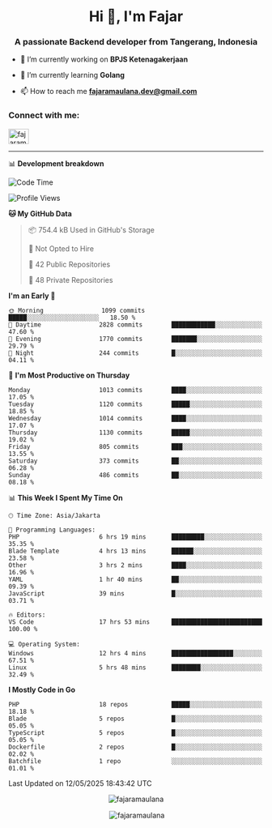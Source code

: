 <h1 align="center">Hi 👋, I'm Fajar</h1>
<h3 align="center">A passionate Backend developer from Tangerang, Indonesia</h3>

<!-- <p align="left"> <img src="https://komarev.com/ghpvc/?username=fajaramaulana&label=Profile%20views&color=0e75b6&style=flat" alt="fajaramaulana" /> </p> -->

- 🔭 I’m currently working on **BPJS Ketenagakerjaan**

- 🌱 I’m currently learning **Golang**

- 📫 How to reach me **fajaramaulana.dev@gmail.com**

<h3 align="left">Connect with me:</h3>
<p align="left">
<a href="https://linkedin.com/in/fajar-agus-maulana-73533a180/" target="blank"><img align="center" src="https://raw.githubusercontent.com/rahuldkjain/github-profile-readme-generator/master/src/images/icons/Social/linked-in-alt.svg" alt="fajaramaulana" height="30" width="40" /></a>
</p>

-------

📊 **Development breakdown**
<!--START_SECTION:waka-->
![Code Time](http://img.shields.io/badge/Code%20Time-2%2C950%20hrs%2013%20mins-blue)

![Profile Views](http://img.shields.io/badge/Profile%20Views-0-blue)

**🐱 My GitHub Data** 

> 📦 754.4 kB Used in GitHub's Storage 
 > 
> 🚫 Not Opted to Hire
 > 
> 📜 42 Public Repositories 
 > 
> 🔑 48 Private Repositories 
 > 
**I'm an Early 🐤** 

```text
🌞 Morning                1099 commits        █████░░░░░░░░░░░░░░░░░░░░   18.50 % 
🌆 Daytime                2828 commits        ████████████░░░░░░░░░░░░░   47.60 % 
🌃 Evening                1770 commits        ███████░░░░░░░░░░░░░░░░░░   29.79 % 
🌙 Night                  244 commits         █░░░░░░░░░░░░░░░░░░░░░░░░   04.11 % 
```
📅 **I'm Most Productive on Thursday** 

```text
Monday                   1013 commits        ████░░░░░░░░░░░░░░░░░░░░░   17.05 % 
Tuesday                  1120 commits        █████░░░░░░░░░░░░░░░░░░░░   18.85 % 
Wednesday                1014 commits        ████░░░░░░░░░░░░░░░░░░░░░   17.07 % 
Thursday                 1130 commits        █████░░░░░░░░░░░░░░░░░░░░   19.02 % 
Friday                   805 commits         ███░░░░░░░░░░░░░░░░░░░░░░   13.55 % 
Saturday                 373 commits         ██░░░░░░░░░░░░░░░░░░░░░░░   06.28 % 
Sunday                   486 commits         ██░░░░░░░░░░░░░░░░░░░░░░░   08.18 % 
```


📊 **This Week I Spent My Time On** 

```text
🕑︎ Time Zone: Asia/Jakarta

💬 Programming Languages: 
PHP                      6 hrs 19 mins       █████████░░░░░░░░░░░░░░░░   35.35 % 
Blade Template           4 hrs 13 mins       ██████░░░░░░░░░░░░░░░░░░░   23.58 % 
Other                    3 hrs 2 mins        ████░░░░░░░░░░░░░░░░░░░░░   16.96 % 
YAML                     1 hr 40 mins        ██░░░░░░░░░░░░░░░░░░░░░░░   09.39 % 
JavaScript               39 mins             █░░░░░░░░░░░░░░░░░░░░░░░░   03.71 % 

🔥 Editors: 
VS Code                  17 hrs 53 mins      █████████████████████████   100.00 % 

💻 Operating System: 
Windows                  12 hrs 4 mins       █████████████████░░░░░░░░   67.51 % 
Linux                    5 hrs 48 mins       ████████░░░░░░░░░░░░░░░░░   32.49 % 
```

**I Mostly Code in Go** 

```text
PHP                      18 repos            █████░░░░░░░░░░░░░░░░░░░░   18.18 % 
Blade                    5 repos             █░░░░░░░░░░░░░░░░░░░░░░░░   05.05 % 
TypeScript               5 repos             █░░░░░░░░░░░░░░░░░░░░░░░░   05.05 % 
Dockerfile               2 repos             █░░░░░░░░░░░░░░░░░░░░░░░░   02.02 % 
Batchfile                1 repo              ░░░░░░░░░░░░░░░░░░░░░░░░░   01.01 % 
```




 Last Updated on 12/05/2025 18:43:42 UTC
<!--END_SECTION:waka-->
<p align="center"><img align="center" src="https://github-readme-stats.vercel.app/api/top-langs?username=fajaramaulana&show_icons=true&locale=en&layout=compact" alt="fajaramaulana" /></p>

<p align="center">&nbsp;<img align="center" src="https://github-readme-stats.vercel.app/api?username=fajaramaulana&show_icons=true&locale=en" alt="fajaramaulana" /></p>
